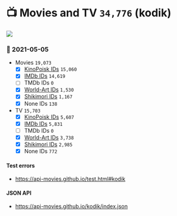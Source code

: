 # :tv: Movies and TV `34,776` (kodik)

<a href="https://API-Movies.github.io"><img src="https://API-Movies.github.io/banner.png?cache"></a>

### :date: 2021-05-05
- Movies `19,073`
  - [x] <a href="https://API-Movies.github.io/kodik/movie_kinopoisk_ids.json">KinoPoisk IDs</a> `15,060`
  - [x] <a href="https://API-Movies.github.io/kodik/movie_imdb_ids.json">IMDb IDs</a> `14,619`
  - [ ] TMDb IDs `0`
  - [x] <a href="https://API-Movies.github.io/kodik/movie_world_art_ids.json">World-Art IDs</a> `1,530`
  - [x] <a href="https://API-Movies.github.io/kodik/movie_shikimori_ids.json">Shikimori IDs</a> `1,167`
  - [x] None IDs `138`
- TV `15,703`
  - [x] <a href="https://API-Movies.github.io/kodik/tv_kinopoisk_ids.json">KinoPoisk IDs</a> `5,607`
  - [x] <a href="https://API-Movies.github.io/kodik/tv_imdb_ids.json">IMDb IDs</a> `5,831`
  - [ ] TMDb IDs `0`
  - [x] <a href="https://API-Movies.github.io/kodik/tv_world_art_ids.json">World-Art IDs</a> `3,738`
  - [x] <a href="https://API-Movies.github.io/kodik/tv_shikimori_ids.json">Shikimori IDs</a> `2,985`
  - [x] None IDs `772`
#### Test errors
- <a href='https://api-movies.github.io/test.html#kodik'>https://api-movies.github.io/test.html#kodik</a>
#### JSON API
- <a href='https://api-movies.github.io/kodik/index.json'>https://api-movies.github.io/kodik/index.json</a>
